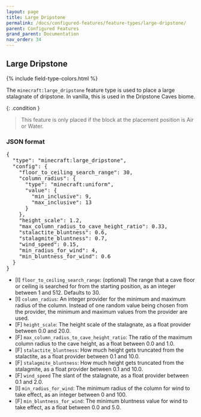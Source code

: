 ```yaml
---
layout: page
title: Large Dripstone
permalink: /docs/configured-features/feature-types/large-dripstone/
parent: Configured Features
grand_parent: Documentation
nav_order: 34
---
```


## Large Dripstone

<head>
    {% include field-type-colors.html %}
</head>

The `minecraft:large_dripstone` feature type is used to place a large stalagnate of dripstone. In vanilla, this is used in the Dripstone Caves biome.

{: .condition }
> This feature is only placed if the block at the placement position is Air or Water.

### JSON format

<pre>
{
  "type": "minecraft:large_dripstone",
  "config": {
    "floor_to_ceiling_search_range": 30,
    "column_radius": {
      "type": "minecraft:uniform",
      "value": {
        "min_inclusive": 9,
        "max_inclusive": 13
      }
    },
    "height_scale": 1.2,
    "max_column_radius_to_cave_height_ratio": 0.33,
    "stalactite_bluntness": 0.6,
    "stalagmite_bluntness": 0.7,
    "wind_speed": 0.15,
    "min_radius_for_wind": 4,
    "min_bluntness_for_wind": 0.6
  }
}
</pre>

* ‌<bl>[I]</bl> `floor_to_ceiling_search_range`: (optional) The range that a cave floor or ceiling is searched for from the starting position, as an integer between 1 and 512. Defaults to 30.
* ‌<bl>[I]</bl> `column_radius`: An integer provider for the minimum and maximum radius of the column. Instead of one random value being chosen from the provider, the minimum and maximum values from the provider are used.
* ‌<ye>[F]</ye> `height_scale`: The height scale of the stalagnate, as a float provider between 0.0 and 20.0. 
* ‌<ye>[F]</ye> `max_column_radius_to_cave_height_ratio`: The ratio of the maximum column radius to the cave height, as a float between 0.0 and 1.0.
* ‌<ye>[F]</ye> `stalactite_bluntness`: How much height gets truncated from the stalactite, as a float provider between 0.1 and 10.0.
* ‌<ye>[F]</ye> `stalagmite_bluntness`: How much height gets truncated from the stalagmite, as a float provider between 0.1 and 10.0.
* ‌<ye>[F]</ye> `wind_speed` The slant of the stalagnate, as a float provider between 0.1 and 2.0.
* ‌<bl>[I]</bl> `min_radius_for_wind`: The minimum radius of the column for wind to take effect, as an integer between 0 and 100.
* ‌<ye>[F]</ye> `min_bluntness_for_wind`: The minimum bluntness value for wind to take effect, as a float between 0.0 and 5.0.